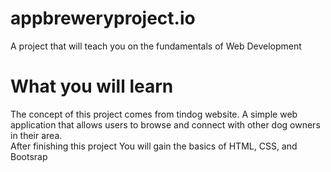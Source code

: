 # appbreweryproject.io

A project that will teach you on the fundamentals of Web Development

# What you will learn

The concept of this project comes from tindog website. A simple web application that allows users to browse and connect with other dog owners in their area.<br>
After finishing this project
You will gain the basics of HTML, CSS, and Bootsrap
